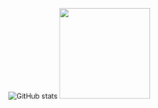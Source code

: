 

<!--
**carolelias/carolelias** is a ✨ _special_ ✨ repository because its `README.md` (this file) appears on your GitHub profile.

Here are some ideas to get you started:

- 🔭 I’m currently working on ...
- 🌱 I’m currently learning ...
- 👯 I’m looking to collaborate on ...
- 🤔 I’m looking for help with ...
- 💬 Ask me about ...
- 📫 How to reach me: ...
- 😄 Pronouns: ...
- ⚡ Fun fact: ...
-->

![GitHub stats](https://github-readme-stats.vercel.app/api?username=carolelias&show_icons=true&theme=tokyonight)
<img height = "180em" src = "https://github-readme-stats.vercel.app/api/top-langs/?username=carolelias&layout=compact&theme=tokyonight" >
